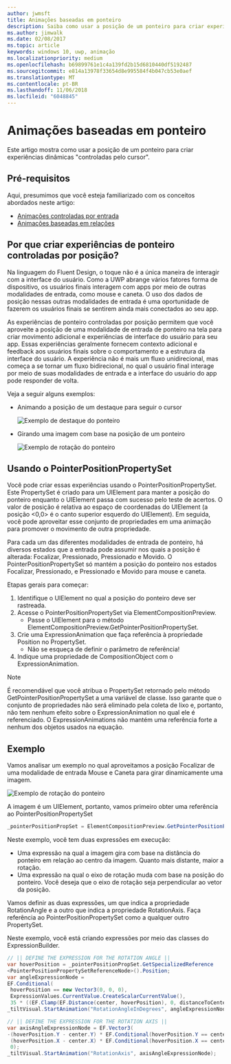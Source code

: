 ```yaml
---
author: jwmsft
title: Animações baseadas em ponteiro
description: Saiba como usar a posição de um ponteiro para criar experiências dinâmicas "controladas pelo cursor".
ms.author: jimwalk
ms.date: 02/08/2017
ms.topic: article
keywords: windows 10, uwp, animação
ms.localizationpriority: medium
ms.openlocfilehash: b69899761e1c4a139fd2b15d6810440df5192487
ms.sourcegitcommit: e814a13978f33654d8e995584f4b047cb53e0aef
ms.translationtype: MT
ms.contentlocale: pt-BR
ms.lasthandoff: 11/06/2018
ms.locfileid: "6048845"
---
```

# <a name="pointer-based-animations"></a>Animações baseadas em ponteiro

Este artigo mostra como usar a posição de um ponteiro para criar experiências dinâmicas "controladas pelo cursor".

## <a name="prerequisites"></a>Pré-requisitos

Aqui, presumimos que você esteja familiarizado com os conceitos abordados neste artigo:

- [Animações controladas por entrada](input-driven-animations.md)
- [Animações baseadas em relações](relation-animations.md)

## <a name="why-create-pointer-position-driven-experiences"></a>Por que criar experiências de ponteiro controladas por posição?

Na linguagem do Fluent Design, o toque não é a única maneira de interagir com a interface do usuário. Como a UWP abrange vários fatores forma de dispositivo, os usuários finais interagem com apps por meio de outras modalidades de entrada, como mouse e caneta. O uso dos dados de posição nessas outras modalidades de entrada é uma oportunidade de fazerem os usuários finais se sentirem ainda mais conectados ao seu app.

As experiências de ponteiro controladas por posição permitem que você aproveite a posição de uma modalidade de entrada de ponteiro na tela para criar movimento adicional e experiências de interface do usuário para seu app. Essas experiências geralmente fornecem contexto adicional e feedback aos usuários finais sobre o comportamento e a estrutura da interface do usuário. A experiência não é mais um fluxo unidirecional, mas começa a se tornar um fluxo bidirecional, no qual o usuário final interage por meio de suas modalidades de entrada e a interface do usuário do app pode responder de volta.

Veja a seguir alguns exemplos:

- Animando a posição de um destaque para seguir o cursor

    ![Exemplo de destaque do ponteiro](images/animation/spotlight-reveal.gif)

- Girando uma imagem com base na posição de um ponteiro

    ![Exemplo de rotação do ponteiro](images/animation/pointer-rotate.gif)

## <a name="using-pointerpositionpropertyset"></a>Usando o PointerPositionPropertySet

Você pode criar essas experiências usando o PointerPositionPropertySet. Este PropertySet é criado para um UIElement para manter a posição do ponteiro enquanto o UIElement passa com sucesso pelo teste de acertos. O valor de posição é relativa ao espaço de coordenadas do UIElement (a posição <0,0> é o canto superior esquerdo do UIElement). Em seguida, você pode aproveitar esse conjunto de propriedades em uma animação para promover o movimento de outra propriedade.

Para cada um das diferentes modalidades de entrada de ponteiro, há diversos estados que a entrada pode assumir nos quais a posição é alterada: Focalizar, Pressionado, Pressionado e Movido. O PointerPositionPropertySet só mantém a posição do ponteiro nos estados Focalizar, Pressionado, e Pressionado e Movido para mouse e caneta.

Etapas gerais para começar:

1. Identifique o UIElement no qual a posição do ponteiro deve ser rastreada.
1. Acesse o PointerPositionPropertySet via ElementCompositionPreview.
    - Passe o UIElement para o método ElementCompositionPreview.GetPointerPositionPropertySet.
1. Crie uma ExpressionAnimation que faça referência à propriedade Position no PropertySet.
    - Não se esqueça de definir o parâmetro de referência!
1. Indique uma propriedade de CompositionObject com o ExpressionAnimation.

> [!NOTE]
> É recomendável que você atribua o PropertySet retornado pelo método GetPointerPositionPropertySet a uma variável de classe. Isso garante que o conjunto de propriedades não será eliminado pela coleta de lixo e, portanto, não tem nenhum efeito sobre o ExpressionAnimation no qual ele é referenciado. O ExpressionAnimations não mantém uma referência forte a nenhum dos objetos usados na equação.

## <a name="example"></a>Exemplo

Vamos analisar um exemplo no qual aproveitamos a posição Focalizar de uma modalidade de entrada Mouse e Caneta para girar dinamicamente uma imagem.

![Exemplo de rotação do ponteiro](images/animation/pointer-rotate.gif)

A imagem é um UIElement, portanto, vamos primeiro obter uma referência ao PointerPositionPropertySet

```csharp
_pointerPositionPropSet = ElementCompositionPreview.GetPointerPositionPropertySet(UIElement element);
```

Neste exemplo, você tem duas expressões em execução:

- Uma expressão na qual a imagem gira com base na distância do ponteiro em relação ao centro da imagem. Quanto mais distante, maior a rotação.
- Uma expressão na qual o eixo de rotação muda com base na posição do ponteiro. Você deseja que o eixo de rotação seja perpendicular ao vetor da posição.

Vamos definir as duas expressões, um que indica a propriedade RotationAngle e a outro que indica a propriedade RotationAxis. Faça referência ao PointerPositionPropertySet como a qualquer outro PropertySet.

Neste exemplo, você está criando expressões por meio das classes do ExpressionBuilder.

```csharp
// || DEFINE THE EXPRESSION FOR THE ROTATION ANGLE ||
var hoverPosition = _pointerPositionPropSet.GetSpecializedReference
<PointerPositionPropertySetReferenceNode>().Position;
var angleExpressionNode =
EF.Conditional(
 hoverPosition == new Vector3(0, 0, 0),
 ExpressionValues.CurrentValue.CreateScalarCurrentValue(),
 35 * ((EF.Clamp(EF.Distance(center, hoverPosition), 0, distanceToCenter) % distanceToCenter) / distanceToCenter));
_tiltVisual.StartAnimation("RotationAngleInDegrees", angleExpressionNode);

// || DEFINE THE EXPRESSION FOR THE ROTATION AXIS ||
var axisAngleExpressionNode = EF.Vector3(
-(hoverPosition.Y - center.Y) * EF.Conditional(hoverPosition.Y == center.Y, 0, 1),
 (hoverPosition.X - center.X) * EF.Conditional(hoverPosition.X == center.X, 0, 1),
 0);
_tiltVisual.StartAnimation("RotationAxis", axisAngleExpressionNode);
```